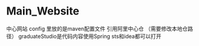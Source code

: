 # Main_Website
中心网站
config 里放的是maven配置文件 引用阿里中心仓 （需要修改本地仓路径）
graduateStudio是代码内容使用Spring sts和idea都可以打开